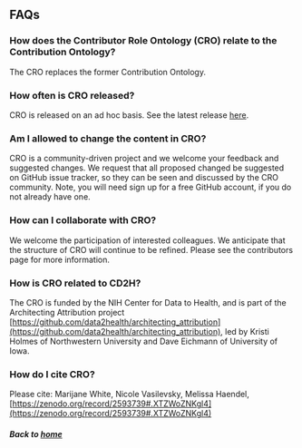 ---
---
## FAQs

### How does the Contributor Role Ontology (CRO) relate to the Contribution Ontology?
The CRO replaces the former Contribution Ontology.

### How often is CRO released?
CRO is released on an ad hoc basis. See the latest release [here](https://github.com/data2health/contributor-role-ontology/releases).

### Am I allowed to change the content in CRO?
CRO is a community-driven project and we welcome your feedback and suggested changes. We request that all proposed changed be suggested on GitHub issue tracker, so they can be seen and discussed by the CRO community. Note, you will need sign up for a free GitHub account, if you do not already have one.

### How can I collaborate with CRO?
We welcome the participation of interested colleagues. We anticipate that the structure of CRO will continue to be refined. Please see the contributors page for more information.

### How is CRO related to CD2H?
The CRO is funded by the NIH Center for Data to Health, and is part of the Architecting Attribution project [https://github.com/data2health/architecting_attribution](https://github.com/data2health/architecting_attribution), led by Kristi Holmes of Northwestern University and Dave Eichmann of University of Iowa.

### How do I cite CRO?
Please cite: Marijane White, Nicole Vasilevsky, Melissa Haendel, [https://zenodo.org/record/2593739#.XTZWoZNKgl4](https://zenodo.org/record/2593739#.XTZWoZNKgl4)

##### Back to [home](https://data2health.github.io/contributor-role-ontology/)
